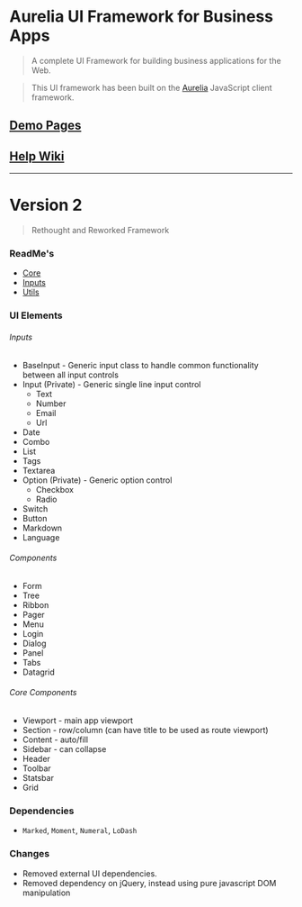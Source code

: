 # Aurelia UI Framework for Business Apps

> A complete UI Framework for building business applications for the Web.

> This UI framework has been built on the [Aurelia](http://aurelia.io) JavaScript client framework.


## [Demo Pages](http://adarshpastakia.github.io/aurelia-ui-framework/)

## [Help Wiki](https://github.com/adarshpastakia/aurelia-ui-framework/wiki/Home)


------

# Version 2

> Rethought and Reworked Framework

### ReadMe's

* [Core](framework/src)
* [Inputs](framework/inputs)
* [Utils](framework/utils)

### UI Elements

###### Inputs
* BaseInput - Generic input class to handle common functionality between all input controls
* Input (Private) - Generic single line input control
    * Text
    * Number
    * Email
    * Url
* Date
* Combo
* List
* Tags
* Textarea
* Option (Private) - Generic option control
    * Checkbox
    * Radio
* Switch
* Button
* Markdown
* Language

###### Components
* Form
* Tree
* Ribbon
* Pager
* Menu
* Login
* Dialog
* Panel
* Tabs
* Datagrid

###### Core Components
* Viewport - main app viewport
* Section - row/column (can have title to be used as route viewport)
* Content - auto/fill
* Sidebar - can collapse
* Header
* Toolbar
* Statsbar
* Grid

### Dependencies

* `Marked`, `Moment`, `Numeral`, `LoDash`


### Changes

* Removed external UI dependencies.
* Removed dependency on jQuery, instead using pure javascript DOM manipulation
